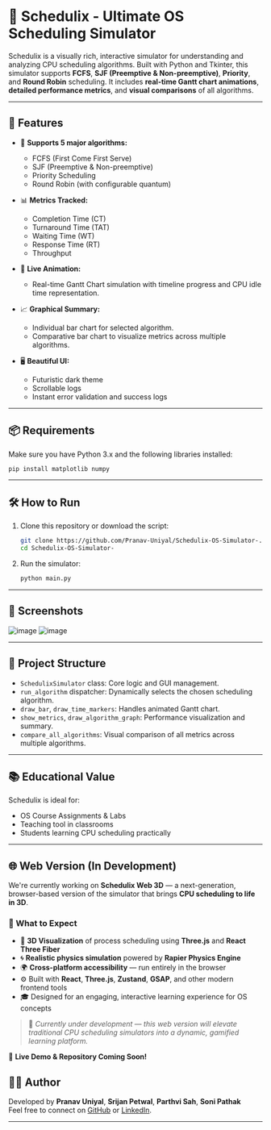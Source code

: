 # 🧠 Schedulix - Ultimate OS Scheduling Simulator

Schedulix is a visually rich, interactive simulator for understanding and analyzing CPU scheduling algorithms. Built with Python and Tkinter, this simulator supports **FCFS**, **SJF (Preemptive & Non-preemptive)**, **Priority**, and **Round Robin** scheduling. It includes **real-time Gantt chart animations**, **detailed performance metrics**, and **visual comparisons** of all algorithms.

---

## 🚀 Features

- 🔁 **Supports 5 major algorithms:**
  - FCFS (First Come First Serve)
  - SJF (Preemptive & Non-preemptive)
  - Priority Scheduling
  - Round Robin (with configurable quantum)

- 📊 **Metrics Tracked:**
  - Completion Time (CT)
  - Turnaround Time (TAT)
  - Waiting Time (WT)
  - Response Time (RT)
  - Throughput

- 🎥 **Live Animation:**
  - Real-time Gantt Chart simulation with timeline progress and CPU idle time representation.

- 📈 **Graphical Summary:**
  - Individual bar chart for selected algorithm.
  - Comparative bar chart to visualize metrics across multiple algorithms.

- 🖥️ **Beautiful UI:**
  - Futuristic dark theme
  - Scrollable logs
  - Instant error validation and success logs

---

## 📦 Requirements

Make sure you have Python 3.x and the following libraries installed:

```bash
pip install matplotlib numpy
```

---

## 🛠️ How to Run

1. Clone this repository or download the script:
   ```bash
   git clone https://github.com/Pranav-Uniyal/Schedulix-OS-Simulator-.git
   cd Schedulix-OS-Simulator-
   ```

2. Run the simulator:
   ```bash
   python main.py
   ```
---

## 📸 Screenshots

![image](https://github.com/user-attachments/assets/f24442e6-838d-496b-b9d2-7fc892d7516f)
![image](https://github.com/user-attachments/assets/9616fe98-b5dc-4ba5-8f92-2ca09a62e85b)

---

## 🧩 Project Structure

- `SchedulixSimulator` class: Core logic and GUI management.
- `run_algorithm` dispatcher: Dynamically selects the chosen scheduling algorithm.
- `draw_bar`, `draw_time_markers`: Handles animated Gantt chart.
- `show_metrics`, `draw_algorithm_graph`: Performance visualization and summary.
- `compare_all_algorithms`: Visual comparison of all metrics across multiple algorithms.

---

## 📚 Educational Value

Schedulix is ideal for:

- OS Course Assignments & Labs
- Teaching tool in classrooms
- Students learning CPU scheduling practically

---

## 🌐 Web Version (In Development)

We're currently working on **Schedulix Web 3D** — a next-generation, browser-based version of the simulator that brings **CPU scheduling to life in 3D**.

### 🔮 What to Expect

- 🧊 **3D Visualization** of process scheduling using **Three.js** and **React Three Fiber**
- 🌀 **Realistic physics simulation** powered by **Rapier Physics Engine**
- 🌍 **Cross-platform accessibility** — run entirely in the browser
- ⚙️ Built with **React**, **Three.js**, **Zustand**, **GSAP**, and other modern frontend tools
- 🎓 Designed for an engaging, interactive learning experience for OS concepts

> 🚧 *Currently under development — this web version will elevate traditional CPU scheduling simulators into a dynamic, gamified learning platform.*

📌 **Live Demo & Repository Coming Soon!**

## 👨‍💻 Author

Developed by **Pranav Uniyal**, **Srijan Petwal**, **Parthvi Sah**, **Soni Pathak**  
Feel free to connect on [GitHub](https://github.com/Pranav-Uniyal) or [LinkedIn](https://www.linkedin.com/in/pranav-uniyal-894801251/).

---

